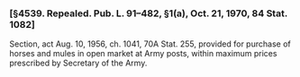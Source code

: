 ### [§4539. Repealed. Pub. L. 91–482, §1(a), Oct. 21, 1970, 84 Stat. 1082] ###

Section, act Aug. 10, 1956, ch. 1041, 70A Stat. 255, provided for purchase of horses and mules in open market at Army posts, within maximum prices prescribed by Secretary of the Army.
